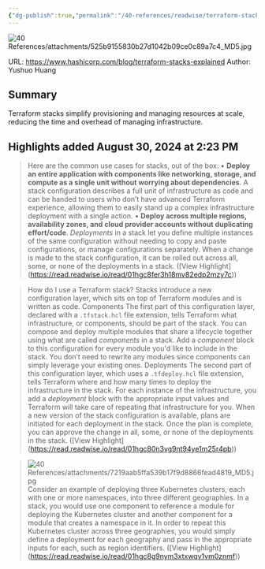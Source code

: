 ```yaml
---
{"dg-publish":true,"permalink":"/40-references/readwise/terraform-stacks-explained/","tags":["rw/articles"]}
---
```


![40 References/attachments/525b9155830b27d1042b09ce0c89a7c4_MD5.jpg](/img/user/40%20References/attachments/525b9155830b27d1042b09ce0c89a7c4_MD5.jpg)
  
URL: https://www.hashicorp.com/blog/terraform-stacks-explained
Author: Yushuo Huang

## Summary

Terraform stacks simplify provisioning and managing resources at scale, reducing the time and overhead of managing infrastructure.

## Highlights added August 30, 2024 at 2:23 PM
>Here are the common use cases for stacks, out of the box:
>• **Deploy an entire application with components like networking, storage, and compute as a single unit without worrying about dependencies**. A stack configuration describes a full unit of infrastructure as code and can be handed to users who don’t have advanced Terraform experience, allowing them to easily stand up a complex infrastructure deployment with a single action.
>• **Deploy across multiple regions, availability zones, and cloud provider accounts without duplicating effort/code**. *Deployments* in a stack let you define multiple instances of the same configuration without needing to copy and paste configurations, or manage configurations separately. When a change is made to the stack configuration, it can be rolled out across all, some, or none of the deployments in a stack. ([View Highlight] (https://read.readwise.io/read/01hgc8fer3h18mv82edp2mzy7c))


>How do I use a Terraform stack?
>Stacks introduce a new configuration layer, which sits on top of Terraform modules and is written as code.
>Components
>The first part of this configuration layer, declared with a `.tfstack.hcl` file extension, tells Terraform what infrastructure, or components, should be part of the stack. You can compose and deploy multiple modules that share a lifecycle together using what are called *components* in a stack. Add a *component* block to this configuration for every module you'd like to include in the stack. You don’t need to rewrite any modules since components can simply leverage your existing ones.
>Deployments
>The second part of this configuration layer, which uses a `.tfdeploy.hcl` file extension, tells Terraform where and how many times to deploy the infrastructure in the stack. For each instance of the infrastructure, you add a *deployment* block with the appropriate input values and Terraform will take care of repeating that infrastructure for you. When a new version of the stack configuration is available, plans are initiated for each deployment in the stack. Once the plan is complete, you can approve the change in all, some, or none of the deployments in the stack. ([View Highlight] (https://read.readwise.io/read/01hgc80n3vg9nt94ye1m25r4pb))


>![40 References/attachments/7219aab5ffa539b17f9d8866fead4819_MD5.jpg](/img/user/40%20References/attachments/7219aab5ffa539b17f9d8866fead4819_MD5.jpg)
>Consider an example of deploying three Kubernetes clusters, each with one or more namespaces, into three different geographies. In a stack, you would use one component to reference a module for deploying the Kubernetes cluster and another component for a module that creates a namespace in it. In order to repeat this Kubernetes cluster across three geographies, you would simply define a deployment for each geography and pass in the appropriate inputs for each, such as region identifiers. ([View Highlight] (https://read.readwise.io/read/01hgc8g9nym3xtxwqv1vm0znmf))


